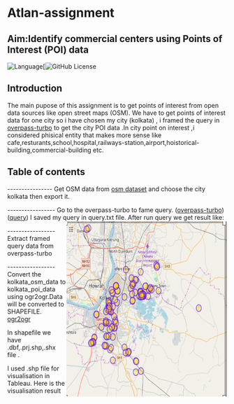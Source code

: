 # Atlan-assignment


##  Aim:Identify commercial centers using Points of Interest (POI) data

![Language](https://img.shields.io/badge/Language-Python3-blue.svg)[![GitHub License](https://github.com/mepky/Atlan-assignment/blob/master/LICENSE)

## Introduction

The main pupose of this assignment is to get points of interest from open data sources like open street maps (OSM).
We have to get points of interest data for one city so i have chosen my city (kolkata) , i framed the query in [overpass-turbo](https://overpass-turbo.eu/) to get the city POI data .In city point on interest ,i considered phisical entity that makes more sense like cafe,resturants,school,hospital,railways-station,airport,hoistorical-building,commercial-building etc.

## Table of contents
----------------  Get OSM data from  [osm dataset](https://www.openstreetmap.org/#map=11/28.6518/77.2219)  and choose the city kolkata then export it.  

----------------- Go to the overpass-turbo to fame query.
([overpass-turbo](https://overpass-turbo.eu/#))
([query](https://github.com/mepky/Atlan-assignment/blob/master/visualised_result/query.txt))
I saved my query in query.txt file.
After run query we get result like: 
<img src="https://github.com/mepky/Atlan-assignment/blob/master/visualised_result/poi_result.png" align="right" hspace="1" vspace="1" height="400" width="368">

----------------- Extract framed query data from overpass-turbo

----------------- Convert the kolkata_osm_data to kolkata_poi_data using ogr2ogr.Data will be converted to SHAPEFILE.
[ogr2ogr](https://ogre.adc4gis.com)


In shapefile we have .dbf,.prj.shp,.shx file .

I used .shp file for visualisation in Tableau.
Here is the visualisation result

